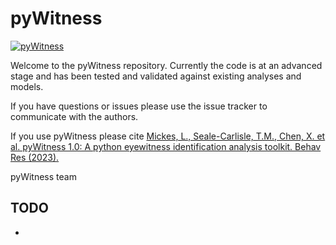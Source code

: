 # pyWitness

[![pyWitness](https://github.com/lmickes/pyWitness/actions/workflows/main.yml/badge.svg?branch=main)](https://github.com/lmickes/pyWitness/actions/workflows/main.yml)

Welcome to the pyWitness repository. Currently the code is at an advanced stage and has been tested and validated against existing analyses and models. 

If you have questions or issues please use the issue tracker to communicate with the authors.

If you use pyWitness please cite [Mickes, L., Seale-Carlisle, T.M., Chen, X. et al. pyWitness 1.0: A python eyewitness identification analysis toolkit. Behav Res (2023).](https://doi.org/10.3758/s13428-023-02108-2)


pyWitness team

## TODO

* 